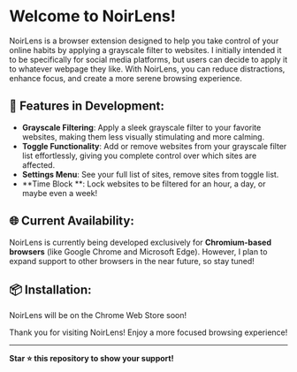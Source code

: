 # Welcome to NoirLens!

NoirLens is a browser extension designed to help you take control of your online habits by applying a grayscale filter to websites. I initially intended it to be specifically for social media platforms, but users can decide to apply it to whatever webpage they like. With NoirLens, you can reduce distractions, enhance focus, and create a more serene browsing experience.

## 🚀 Features in Development:

- **Grayscale Filtering**: Apply a sleek grayscale filter to your favorite websites, making them less visually stimulating and more calming.
- **Toggle Functionality**: Add or remove websites from your grayscale filter list effortlessly, giving you complete control over which sites are affected.
- **Settings Menu**: See your full list of sites, remove sites from toggle list.
- **Time Block **: Lock websites to be filtered for an hour, a day, or maybe even a week!

## 🌐 Current Availability:

NoirLens is currently being developed exclusively for **Chromium-based browsers** (like Google Chrome and Microsoft Edge). However, I plan to expand support to other browsers in the near future, so stay tuned!

## 📦 Installation:

NoirLens will be on the Chrome Web Store soon!


Thank you for visiting NoirLens! Enjoy a more focused browsing experience!

---

**Star ⭐ this repository to show your support!**

